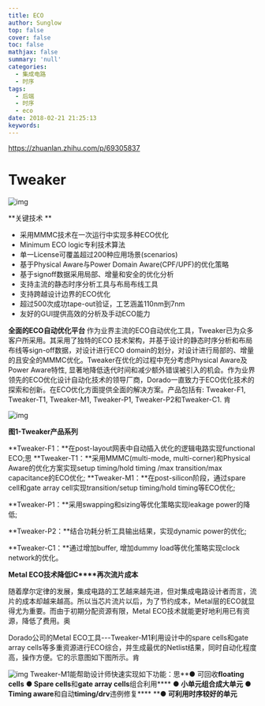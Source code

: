 ```yaml
---
title: ECO
author: Sunglow
top: false
cover: false
toc: false
mathjax: false
summary: 'null'
categories:
  - 集成电路
  - 时序
tags:
  - 后端
  - 时序
  - eco
date: 2018-02-21 21:25:13
keywords:
---
```




https://zhuanlan.zhihu.com/p/69305837



# Tweaker

![img](20171222210053_73831.jpg)


**关键技术 ** 
- 采用MMMC技术在一次运行中实现多种ECO优化  
- Minimum ECO logic专利技术算法  
- 单一License可覆盖超过200种应用场景(scenarios)  
- 基于Physical Aware与Power Domain Aware(CPF/UPF)的优化策略  
- 基于signoff数据采用局部、增量和安全的优化分析  
- 支持主流的静态时序分析工具与布局布线工具  
- 支持跨越设计边界的ECO优化  
- 超过500次成功tape-out验证，工艺涵盖110nm到7nm  
- 友好的GUI提供高效的分析及手动ECO能力  


**全面的ECO自动优化平台**
  作为业界主流的ECO自动优化工具，Tweaker已为众多客户所采用。其采用了独特的ECO 技术架构，并基于设计的静态时序分析和布局布线等sign-off数据，对设计进行ECO domain的划分，对设计进行局部的、增量的且安全的MMMC优化。Tweaker在优化的过程中充分考虑Physical Aware及Power Aware特性, 显著地降低迭代时间和减少额外错误被引入的机会。作为业界领先的ECO优化设计自动化技术的领导厂商，Dorado一直致力于ECO优化技术的探索和创新。在ECO优化方面提供全面的解决方案。产品包括有: Tweaker-F1, Tweaker-T1, Tweaker-M1, Tweaker-P1, Tweaker-P2和Tweaker-C1. 肯


![img](20171222210204_68162.jpg)

**图1-Tweaker产品系列**


**Tweaker-F1：**在post-layout网表中自动插入优化的逻辑电路实现functional ECO;思
**Tweaker-T1：**采用MMMC(multi-mode, multi-corner)和Physical Aware的优化方案实现setup timing/hold timing /max transition/max capacitance的ECO优化;
**Tweaker-M1：**在post-silicon阶段，通过spare cell和gate array cell实现transition/setup timing/hold timing等ECO优化;

**Tweaker-P1：**采用swapping和sizing等优化策略实现leakage power的降低;

**Tweaker-P2：**结合功耗分析工具输出结果，实现dynamic power的优化;

**Tweaker-C1：**通过增加buffer, 增加dummy load等优化策略实现clock network的优化。

**Metal ECO****技术降低****IC****再次流片成本**



随着摩尔定律的发展，集成电路的工艺越来越先进，但对集成电路设计者而言，流片的成本却越来越高。所以当芯片流片以后，为了节约成本，Metal层的ECO就显得尤为重要。而由于初期分配资源有限，Metal ECO技术就能更好地利用已有资源，降低了费用。奥

Dorado公司的Metal ECO工具---Tweaker-M1利用设计中的spare cells和gate array cells等多重资源进行ECO综合，并生成最优的Netlist结果，同时自动化程度高，操作方便。它的示意图如下图所示。肯

![img](20171222205147_86070.png)  Tweaker-M1能帮助设计师快速实现如下功能：思**●  可回收****floating cells****
****●  Spare cells****和****gate array cells****组合利用****
****●  小单元组合成大单元****
****●  Timing aware****和自动****timing/drv****违例修复****
****●   可利用时序较好的单元**